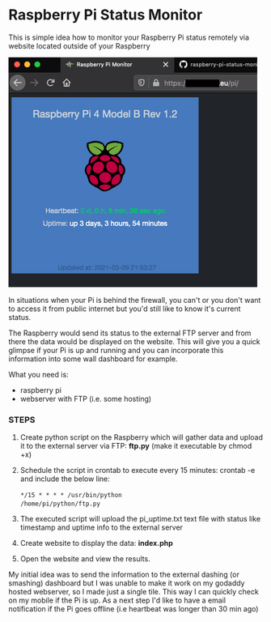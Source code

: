<h1>Raspberry Pi Status Monitor</h1>

This is simple idea how to monitor your Raspberry Pi status remotely via website located outside of your Raspberry

![alt text](https://github.com/kkuderko/raspberry-pi-status-monitor/blob/main/screenshot01.png)

In situations when your Pi is behind the firewall, you can't or you don't want to access it from public internet but you'd still like to know it's current status.

The Raspberry would send its status to the external FTP server and from there the data would be displayed on the website.
This will give you a quick glimpse if your Pi is up and running and you can incorporate this information into some wall dashboard for example.

What you need is:
- raspberry pi
- webserver with FTP (i.e. some hosting)
 
<h3>STEPS</h3>

1. Create python script on the Raspberry which will gather data and upload it to the external server via FTP: <b>ftp.py</b> (make it executable by chmod +x)

2. Schedule the script in crontab to execute every 15 minutes: crontab -e and include the below line:

    <code>*/15 * * * * /usr/bin/python /home/pi/python/ftp.py</code>

3. The executed script will upload the pi_uptime.txt text file with status like timestamp and uptime info to the external server
 
4. Create website to display the data: <b>index.php</b>

5. Open the website and view the results.

My initial idea was to send the information to the external dashing (or smashing) dashboard but I was unable to make it work on my godaddy hosted webserver, so I made just a single tile. This way I can quickly check on my mobile if the Pi is up.
As a next step I'd like to have a email notification if the Pi goes offline (i.e heartbeat was longer than 30 min ago)
